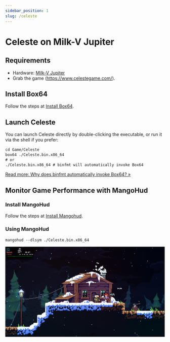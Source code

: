 ```yaml
---
sidebar_position: 1
slug: /celeste
---
```


# Celeste on Milk-V Jupiter

## Requirements
- Hardware: [Milk-V Jupiter](/docs/hardwares#milk-v-jupiter-soc-spacemit-m1)
- Grab the game (https://www.celestegame.com/).

## Install Box64
Follow the steps at [Install Box64](/docs/box64).

## Launch Celeste
You can launch Celeste directly by double-clicking the executable, or run it via the shell if you prefer:

```shell
cd Game/Celeste
box64 ./Celeste.bin.x86_64
# or
./Celeste.bin.x86_64 # binfmt will automatically invoke Box64
```

[Read more: Why does binfmt automatically invoke Box64? »](/docs/faq#why-does-binfmt-automatically-invoke-box64)

## Monitor Game Performance with MangoHud

### Install MangoHud

Follow the steps at [Install Mangohud](/docs/mangohud).

### Using MangoHud

```shell
mangohud --dlsym ./Celeste.bin.x86_64
```

![Game operation effect](./img/Celeste.png)
